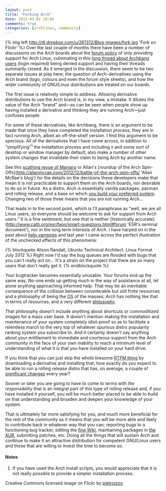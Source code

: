 ```yaml
---
layout: post
title: "Forking Arch"
date: 2013-03-02 10:04
comments: true
categories: [archlinux, community]
---
```

{% img left http://dl.dropbox.com/u/261312/Blog-images/fork.jpg 'Fork on Flickr' %}
Over the last couple of months there have been a number of discussions on the Arch boards
about the 
[forum policy](https://wiki.archlinux.org/index.php/Forum_Etiquette#Arch_Linux_Distribution_Support_ONLY 'Forum Etiquette')
of only providing support for Arch Linux, culminating in this
[long thread about Archbang users](https://bbs.archlinux.org/viewtopic.php?id=157361 'Arch Forum thread')
(login required) being denied support and having their threads summarily
closed. As it emerged in the discussion, there seem to be two separate issues
at play here; the question of Arch-derivatives using the Arch brand (logo,
colours and even the forum style sheets), and how the wider community of
GNU/Linux distributions are treated on our boards.

The first issue is relatively simple to address. Allowing derivative
distributions to use the Arch brand is, in my view, a mistake. It dilutes the
value of the Arch “brand” and—as can be seen when people show up having
installed a derivative and thinking they are running Arch—just confuses people.

For some of these derivatives, like Archbang, there is an argument to be made
that once they have completed the installation process, they are in fact
running Arch, albeit an off-the-shelf version. I find this argument to be
specious. All of the derivatives that I have come across, in addition to
“simplifying”<sup>1</sup> the installation process and including `X` and some
sort of desktop or window manager by default, also make a number of other
system changes that invalidate their claim to being Arch by another name.

See this [scathing revue of Manjaro](http://www.reddit.com/r/archlinux/comments/yj2v5/a_new_guibased_version_of_arch_has_gone_live/c5wc6yo 'Reddit thread on Manjaro Linux')
or Allan's [roundup of the Arch Spin-Offs](http://allanmcrae.com/2012/12/battle-of-the-arch-spin-offs/ 'Allan McRae's blog')
for the details on the decisions these developers make that mean it is not
practicable to support them on the Arch boards, nor desirable to do so in
future. As a distro, Arch is essentially vanilla packages, pacman and rolling
release, and a base on which 
[you build your preferred system](https://wiki.archlinux.org/index.php/The_Arch_Way#User-centric 'The Arch Way'). 
Changing two of those three means that you are not running Arch…

That leads in to the second point, which is I'll paraphrase as “well, we are
all Linux users, so everyone should be welcome to ask for support from Arch
users.” It is a fine sentiment, but one that is neither 
[historically accurate](http://www.catb.org/esr/faqs/smart-questions.html#forum 'ESR's seminal document'), 
nor in the long term interests of Arch. I have harped on in the past about 
[help vampires](http://jasonwryan.com/blog/2012/03/17/vampires/ 'My post on the taxonomy of suckers…')
and last year I came across the perfect illustration of the unchecked effects
of this phenomena:

{% blockquote Alison Randall, Ubuntu Technical Architect. Linux Format July 2012 %}
Right now I'd say the bug queues are flooded with bugs that you can't really act on… It's a strain on the project that there are so many users that don't really get it.
{% endblockquote %}

Your bugtracker becomes essentially unusable. Your forums end up the same way.
No-one ends up getting much in the way of assistance at all, let alone anything
approaching informed help. That may be an inevitable consequence of the
collision between considerable but still finite resources and a philosophy of being
the <acronym title="Operating System">OS</acronym> of the masses; Arch has
nothing like that in terms of resources, and a very different 
[philosophy](https://wiki.archlinux.org/index.php/The_Arch_Way 'The Arch Way, again…').

That philosophy doesn't include anything about shortcuts or commoditized images
for a mass user base. It doesn't mention making the installation and
maintenance of your system completely idiot-proof so as to facilitate a
relentless march to the very top of whatever spurious distro popularity ranking
system you subscribe to. And it certainly doesn't say anything about your
entitlement to immediate and courteous support from the Arch community in the
face of your own inability to reach a minimum level of understanding of what it
is that you have installed on your hard drive.

If you think that you can just skip the whole tiresome 
[RTFM thing](http://jasonwryan.com/blog/2013/02/08/documentation/ 'Post on documentation')
by downloading a derivative and installing that, how exactly do you expect to be able 
to run a rolling release distro that has, on average, a couple of 
[significant changes](https://www.archlinux.org/news/ 'Arch news') every year? 

Sooner or later you are going to have to come to terms with *the responsibility* 
that is an integral part of this type of rolling release and, if you have
installed it yourself, you will be much better placed to be able to build on
that understanding and broaden and deepen your knowledge of your system. 

That is ultimately far more satisfying for you, and much more beneficial for
the rest of the community as it means that you will be more able and likely to
contribute back in whatever way that you can; reporting bugs to a functioning
bug tracker, editing the [fine Wiki](https://wiki.archlinux.org 'The finest, actually'), 
maintaining packages in [the AUR](https://aur.archlinux.org 'Arch User Repository'), 
submitting patches, etc.  Doing all the things that will
sustain Arch and continue to make it an attractive distribution for competent
GNU/Linux users and those that are willing to invest the time to become so.

#### Notes
1. If you have used the Arch install scripts, you would appreciate that it is
   not really possible to provide a simpler installation process.

Creative Commons licensed image on Flickr by [pietroizzo](http://www.flickr.com/photos/pietroizzo/3514191996/)
